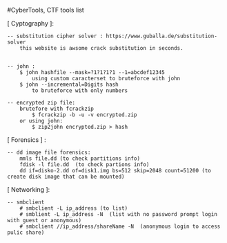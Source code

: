 #CyberTools, CTF tools list



[ Cyptography ]:
	
	-- substitution cipher solver : https://www.guballa.de/substitution-solver
		this website is awsome crack substitution in seconds.
    

    -- john :
        $ john hashfile --mask=?1?1?1?1 --1=abcdef12345
            using custom caracterset to bruteforce with john
        $ john --incremental=Digits hash
            to bruteforce with only numbers

    -- encrypted zip file:
        brutefore with fcrackzip
            $ fcrackzip -b -u -v encrypted.zip
        or using john:
            $ zip2john encrypted.zip > hash


[ Forensics ] :
    
    -- dd image file forensics:
        mmls file.dd (to check partitions info)
        fdisk -l file.dd  (to check partions info)
        dd if=disko-2.dd of=disk1.img bs=512 skip=2048 count=51200 (to create disk image that can be mounted)
         

[ Networking ]:
        
    -- smbclient 
        # smbclient -L ip_address (to list)
        # smblient -L ip_address -N  (list with no password prompt login with guest or anonymous)
        # smbclient //ip_address/shareName -N  (anonymous login to access pulic share)
